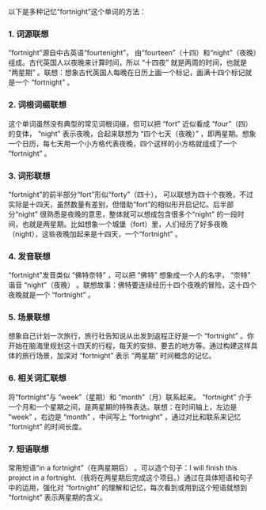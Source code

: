 以下是多种记忆“fortnight”这个单词的方法：

### 1. 词源联想
“fortnight”源自中古英语“fourtenight”， 由“fourteen”（十四）和“night”（夜晚）组成。古代英国人以夜晚来计算时间，所以 “十四夜” 就是两周的时间，也就是 “两星期” 。联想：想象古代英国人每晚在日历上画一个标记，画满十四个标记就是一个 “fortnight” 。 

### 2. 词根词缀联想
这个单词虽然没有典型的常见词根词缀，但可以把 “fort” 近似看成 “four”（四）的变体， “night” 表示夜晚，合起来联想为 “四个七天（夜晚）” ，即两星期。想象一个日历，每七天用一个小方格代表夜晚，四个这样的小方格就组成了一个 “fortnight” 。

### 3. 词形联想
“fortnight”的前半部分“fort”形似“forty”（四十）， 可以联想为四十个夜晚，不过实际是十四天，虽然数量有差别，但借助“fort”的相似形开启记忆。后半部分“night” 很熟悉是夜晚的意思，整体就可以想成包含很多个“night” 的一段时间，也就是两星期。比如想象一个城堡（fort）里，人们经历了好多夜晚（night），这些夜晚加起来是十四天，一个“fortnight” 。 

### 4. 发音联想
“fortnight”发音类似 “佛特奈特” ，可以把 “佛特” 想象成一个人的名字， “奈特” 谐音 “night”（夜晚） 。联想故事：佛特要连续经历十四个夜晚的冒险，这十四个夜晚就是一个 “fortnight” 。 

### 5. 场景联想
想象自己计划一次旅行，旅行社告知说从出发到返程正好是一个 “fortnight” 。你开始在脑海里规划这十四天的行程，每天的安排、要去的地方等。通过构建这样具体的旅行场景，加深对 “fortnight” 表示 “两星期” 时间概念的记忆。 

### 6. 相关词汇联想
将“fortnight”与 “week”（星期）和 “month”（月）联系起来。 “fortnight” 介于一个月和一个星期之间，是两星期的特殊表达。联想：在时间轴上，左边是 “week” ，右边是 “month” ，中间写上 “fortnight” ，通过对比和联系来记忆 “fortnight” 的时间长度。 

### 7. 短语联想
常用短语“in a fortnight”（在两星期后） 。可以造个句子：I will finish this project in a fortnight.（我将在两星期后完成这个项目。）通过在具体短语和句子中的运用，强化对 “fortnight” 的理解和记忆，每次看到或用到这个短语就想到 “fortnight” 表示两星期的含义。 